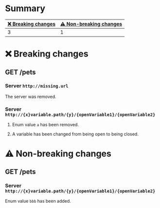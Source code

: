 # Summary

| [❌ Breaking changes](#breaking-changes) | [⚠️ Non-breaking changes](#non-breaking-changes) |
|-----------------------------------------|--------------------------------------------------|
| 3                                       | 1                                                |

# <span id="breaking-changes"></span>❌ Breaking changes

## **GET** /pets

### Server `http://missing.url`

The server was removed.

### Server `http://{x}variable.path/{y}/{openVariable1}/{openVariable2}`

1.  Enum value `a` has been removed.

2.  A variable has been changed from being open to being closed.

# <span id="non-breaking-changes"></span>⚠️ Non-breaking changes

## **GET** /pets

### Server `http://{x}variable.path/{y}/{openVariable1}/{openVariable2}`

Enum value `bbb` has been added.
